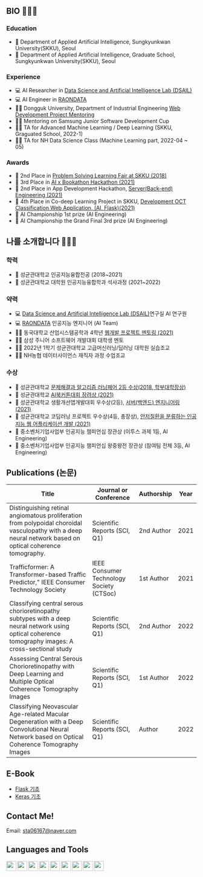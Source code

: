 ## BIO 👨🏻‍💻
### Education
- 🎒 Department of Applied Artificial Intelligence, Sungkyunkwan University(SKKU), Seoul
- 🎒 Department of Applied Artificial Intelligence, Graduate School, Sungkyunkwan University(SKKU), Seoul
### Experience
- 💻 AI Researcher in [Data Science and Artificial Intelligence Lab (DSAIL)][DSAIL]
- 💻 AI Engineer in [RAONDATA][raondata]
- 👨‍🏫 Dongguk University, Department of Industrial Engineering [Web Development Project Mentoring][dongmen]  
- 👨‍🏫 Mentoring on Samsung Junior Software Development Cup
- 👨‍🏫 TA for Advanced Machine Learning / Deep Learning (SKKU, Graguated School, 2022-1)
- 👨‍🏫 TA for NH Data Science Class (Machine Learning part, 2022-04 ~ 05)

### Awards
- 🥈 2nd Place in [Problem Solving Learning Fair at SKKU (2018)][learning]
- 🥉 3rd Place in [AI x Bookathon Hackathon (2021)][bookathon]
- 🥈 2nd Place in App Development Hackathon, [Server(Back-end) Engineering (2021)][appdev]
- 🥉 4th Place in Co-deep Learning Project in SKKU, [Development OCT Classification Web Application, (AI, Flask)(2021)][codeep]
- 🥇 AI Championship 1st prize (AI Engineering)
- 🥉 AI Championship the Grand Final 3rd prize (AI Engineering)


## 나를 소개합니다 👨🏻‍💻
### 학력
- 🎒 성균관대학교 인공지능융합전공 (2018~2021)
- 🎒 성균관대학교 대학원 인공지능융합학과 석사과정 (2021~2022)
### 약력
- 💻 [Data Science and Artificial Intelligence Lab (DSAIL)][DSAIL]연구실 AI 연구원
- 💻 [RAONDATA][raondata] 인공지능 엔지니어 (AI Team)
- 👨‍🏫 동국대학교 산업시스템공학과 4학년 [웹개발 프로젝트 멘토링 (2021)][dongmen]
- 👨‍🏫 삼성 주니어 소프트웨어 개발대회 대학생 멘토
- 👨‍🏫 2022년 1학기 성균관대학교 고급머신러닝/딥러닝 대학원 실습조교
- 👨‍🏫 NH농협 데이터사이언스 재직자 과정 수업조교
### 수상
- 🥈 성균관대학교 [문제해결과 알고리즘 러닝페어 2등 수상(2018, 학부대학장상)][learning]
- 🥉 성균관대학교 [AI북커톤대회 장려상 (2021)][bookathon]
- 🥈 성균관대학교 생활개선앱개발대회 우수상(2등), [서버(백엔드) 엔지니어링 (2021)][appdev]
- 🥉 성균관대학교 코딥러닝 프로젝트 우수상(4등, 총장상), [안저질환을 분류하는 인공지능 웹 어플리케이션 개발 (2021)][codeep]
- 🥇 중소벤처기업사업부 인공지능 챔피언십 장관상 (이투스 과제 1등, AI Engineering)
- 🥉 중소벤처기업사업부 인공지능 챔피언십 왕중왕전 장관상 (참여팀 전체 3등, AI Engineering)



## Publications (논문)
| Title | Journal or Conference | Authorship | Year | 
| --------- | ----------- | ------- | ------- |
| Distinguishing retinal angiomatous proliferation from polypoidal choroidal vasculopathy with a deep neural network based on optical coherence tomography. | Scientific Reports (SCI, Q1) | 2nd Author | 2021 |
| Trafficformer: A Transformer-based Traffic Predictor," IEEE Consumer Technology Society | IEEE Consumer Technology Society (CTSoc) | 1st Author | 2021 |
| Classifying central serous chorioretinopathy subtypes with a deep neural network using optical coherence tomography images: A cross-sectional study | Scientific Reports (SCI, Q1) | 2nd Author | 2022 |
| Assessing Central Serous Chorioretinopathy with Deep Learning and Multiple Optical Coherence Tomography Images |  Scientific Reports (SCI, Q1) | 1st Author | 2022 |
| Classifying Neovascular Age-related Macular Degeneration with a Deep Convolutional Neural Network based on Optical Coherence Tomography Images | Scientific Reports (SCI, Q1) | Author | 2022 |


## E-Book
* [Flask 기초](https://korkite.github.io/)
* [Keras 기초](https://github.com/KorKite/study-keras-basic)


## Contact Me!
Email: sta06167@naver.com

## Languages and Tools
[<img align = "left" width="26px" src="https://user-images.githubusercontent.com/50725139/102698710-c4cec900-4282-11eb-9f13-b5477cf503bf.png">][Youtube Link]
[<img align = "left" width="26px" src="https://store-images.s-microsoft.com/image/apps.6287.14514296758674918.de7d5037-39e7-4c0a-b6bb-7346f5e3787c.8099b1a2-2ae0-41d0-8b74-5ace1c2d9a8a?mode=scale&q=90&h=200&w=200&background=%230078D7">][scholar]
<img align = "left" width="26px" src="https://user-images.githubusercontent.com/50725139/102698864-f1cfab80-4283-11eb-90a5-d53f95851daf.png">
<img align = "left" width="26px" src="https://user-images.githubusercontent.com/50725139/102698869-fdbb6d80-4283-11eb-8726-2af4048d8a15.jpeg">
<img align = "left" width="26px" src="https://user-images.githubusercontent.com/50725139/102698881-10ce3d80-4284-11eb-80a8-b8ffef6787ac.png">
<img align = "left" width="26px" src="https://user-images.githubusercontent.com/50725139/102698893-1cb9ff80-4284-11eb-87c9-040e0302dcbe.png">
<img align = "left" width="26px" src="https://user-images.githubusercontent.com/50725139/102698915-3b1ffb00-4284-11eb-9db1-b4303a38c479.png">
<img align = "left" width="26px" src="https://user-images.githubusercontent.com/50725139/102698916-44a96300-4284-11eb-9ef1-c1546bb2b721.png">
<img align = "left" width="26px" src="https://user-images.githubusercontent.com/50725139/102698918-48d58080-4284-11eb-91e7-72c255d9fbb7.png">



[DSAIL]: https://sites.google.com/view/datasciencelab/ "Go DSAIL"
[scholar]: https://scholar.google.com/citations?user=qt7vHIMAAAAJ&hl=ko&oi=ao
[Youtube link]: https://www.youtube.com/channel/UCCaunu3Cv09ZCDxU13Gx3Hg?view_as=subscriber
[appdev]: https://github.com/KorKite/SubwaySeat_APP
[learning]: https://github.com/KorKite/Offline-Calendar-Python-Tkinter
[bookathon]: https://github.com/KorKite/bookathon2021-SKKU-Team-COCO
[dongmen]: https://github.com/KorKite/dongguk-ontenttion-mentoring
[codeep]: https://github.com/KorKite/codeep2021-Team11
[raondata]: https://www.raondata.ai
